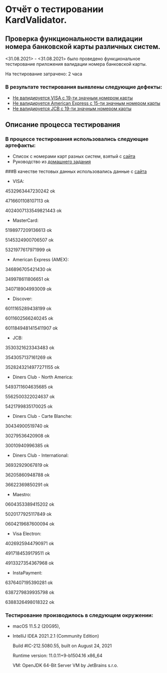 # Отчёт о тестировании KardValidator.

## Проверка функциональности валидации номера банковской карты различных систем.

<31.08.2021> - <31.08.2021> было проведено функциональное тестирование приложения валидации номера банковской карты.

На тестирование затрачено: 2 часа

### В результате тестирования выявлены следующие дефекты:
* [Не валидируется VISA с 19-ти значным номером карты](https://github.com/nikola4468/java-homeworks-1.1/issues/1)
* [Не валидируется American Express с 15-ти значным номером карты](https://github.com/nikola4468/java-homeworks-1.1/issues/2)
* [Не валидируется JCB с 19-ти значным номером карты](https://github.com/nikola4468/java-homeworks-1.1/issues/3)

## Описание процесса тестирования

### В процессе тестирования использовались следующие артефакты:
* Список с номерами карт разных систем, взятый с [сайта](https://www.freeformatter.com/credit-card-number-generator-validator.html)
* Руководство из [домашнего задания](https://github.com/netology-code/javaqa-homeworks/tree/master/intro)

###В качестве тестовых данных использовались данные с [сайта](https://www.freeformatter.com/credit-card-number-generator-validator.html)
* VISA:

4532963447230242 ok

4716601108107113 ok

4024007133549821443 ok

* MasterCard:

5198977209136613 ok

5145324900706507 ok

5321977617971999 ok


* American Express (AMEX):

346896705421430 ok

349978611806651 ok

340718904993009 ok

* Discover:

6011165289438199 ok

6011602566240245 ok

6011849481415411907 ok

* JCB:

3530321623343483 ok

3543057137161269 ok

3528243214977271155 ok

* Diners Club - North America:

5493711604635685 ok

5562500322024637 ok

5421799835170025 ok

* Diners Club - Carte Blanche:

30434900519740 ok

30279536420908 ok

30010940996385 ok

* Diners Club - International:

36932929067819 ok

36205860948788 ok

36622369850291 ok

* Maestro:

0604353389415202 ok

5020177925117849 ok

0604219687600094 ok

* Visa Electron:

4026925944790971 ok

4917184539179511 ok

4913327354367968 ok

* InstaPayment:

6376407195390281 ok

6387279839935798 ok

6388326498018322 ok

### Тестирование производилось в следующем окружении:
* macOS 11.5.2 (20G95),
* IntelliJ IDEA 2021.2.1 (Community Edition)

  Build #IC-212.5080.55, built on August 24, 2021

  Runtime version: 11.0.11+9-b1504.16 x86_64

  VM: OpenJDK 64-Bit Server VM by JetBrains s.r.o.
